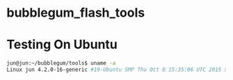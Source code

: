 # bubblegum_flash_tools

# Testing On Ubuntu

```bash
jun@jun:~/bubblegum/tools$ uname -a
Linux jun 4.2.0-16-generic #19-Ubuntu SMP Thu Oct 8 15:35:06 UTC 2015 x86_64 x86_64 x86_64 GNU/Linux
```
